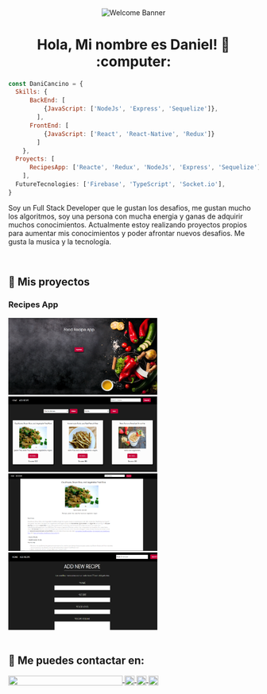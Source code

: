 <div align = 'center'><img src='https://miro.medium.com/max/1360/0*gqO3slLmGb4mUeje.gif' alt='Welcome Banner'  align='center' /></div>
<h1 align="center"> Hola, Mi nombre es Daniel! 👋 :computer: </h1>

```js
const DaniCancino = {
  Skills: {
      BackEnd: [
          {JavaScript: ['NodeJs', 'Express', 'Sequelize']},
        ],
      FrontEnd: [
          {JavaScript: ['React', 'React-Native', 'Redux']}
        ]
    },
  Proyects: [
      RecipesApp: ['Reacte', 'Redux', 'NodeJs', 'Express', 'Sequelize']},
    ],
  FutureTecnologies: ['Firebase', 'TypeScript', 'Socket.io'],
}
```
<div>
  <p>
    Soy un Full Stack Developer que le gustan los desafios, me gustan mucho los algoritmos, soy una persona con mucha energia y ganas de adquirir muchos conocimientos.
    Actualmente estoy realizando proyectos propios para aumentar mis conocimientos y poder afrontar nuevos desafios. Me gusta la musica y la tecnología.
  </p>
</div>
&nbsp;

## :pushpin: Mis proyectos
<h3>Recipes App</h3>
<div>
  <a><img width="300" heigth="200" src="./assets/pag 1.png"></a>
  <a><img width="300" heigth="200" src="./assets/pag2.png"></a>
  <a><img width="300" heigth="200" src="./assets/pag3.png"></a>
  <a><img width="300" heigth="200" src="./assets/pag4.png"></a>
</div> 
&nbsp;

## :paperclip: Me puedes contactar en:

<p>
    <a href="https://www.linkedin.com/in/danicancino-dev/">
      <img align="center" width= '230' heigth='200' src="https://cdn.jsdelivr.net/npm/simple-icons@3.0.1/icons/linkedin.svg" height="20" width="20" />
    </a>
  <a href="mailto:zieteweb@gmail.com" >
    <img align="center" src="https://cdn.jsdelivr.net/npm/simple-icons@3.0.1/icons/gmail.svg" height="20" width="20">
  </a>
    <a href="https://twitter.com/ziete_77">
      <img align="center" src="https://cdn.jsdelivr.net/npm/simple-icons@3.0.1/icons/twitter.svg" height="20" width="20" />
    </a>
    <a href="https://github.com/DaniCancino">
      <img align="center" src="https://cdn.jsdelivr.net/npm/simple-icons@3.0.1/icons/github.svg" height="20" width="20" />
    </a>
</p>


